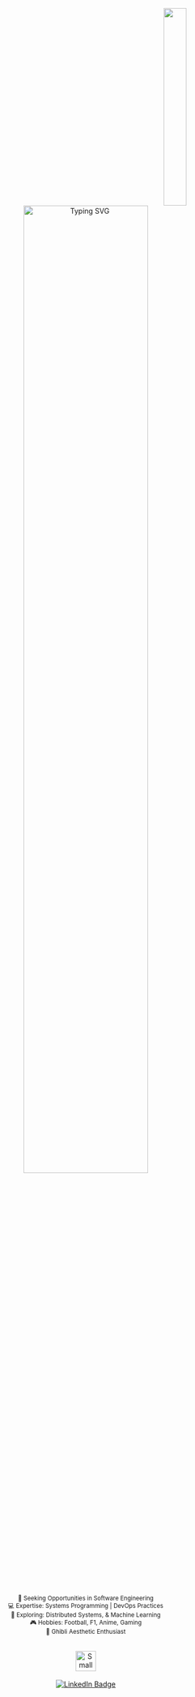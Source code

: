 <div align="center">

  <!-- Right-side GIF (your big tree) -->
  <img 
    src="https://i.gifer.com/cD.gif" 
    width="30%" 
    align="right"
    height="390"
  />

  <!-- Typing effect with larger intrinsic width -->
  <img
  src="https://readme-typing-svg.demolab.com?    font=Inconsolata&weight=500&size=40&duration=1500&pause=300&color=A7A459&center=true&vCenter=true&multiline=true&repeat=false&width=1000&height=120&lines=Hello+Hello;I'm+Hadi,+Exploring+worlds,+real+and+imagined."
  width="70%"
  alt="Typing SVG"
  />


  <small>
  💼 Seeking Opportunities in Software Engineering<br>
  💻 Expertise: Systems Programming | DevOps Practices<br>
  📖 Exploring: Distributed Systems, & Machine Learning<br>
  🎮 Hobbies: Football, F1, Anime, Gaming<br>
  🌱 Ghibli Aesthetic Enthusiast<br>
</small>

  
  <br>
 
  <!-- A little container for the small cat GIF + LinkedIn button -->
  <p align="center">
    <!-- Small cat GIF -->
    <img 
      src="https://media3.giphy.com/media/v1.Y2lkPTc5MGI3NjExYWl3eXozOWFpeXh4dG85cXR5dHUzMmpzbWZhb2FxZzdkZzFjamJjMSZlcD12MV9pbnRlcm5hbF9naWZfYnlfaWQmY3Q9cw/2e6ncMyT3byRG/giphy.gif" 
      height="40"
      alt="Small Cat GIF" 
    />
    <br><br>
    <!-- LinkedIn badge as a pure HTML link+image (no Markdown) -->
    <a href="https://www.linkedin.com/in/hadiahmed13">
      <img 
        src="https://img.shields.io/badge/linkedin-0a66c2" 
        alt="LinkedIn Badge" 
      />
    </a>
  </p>
  
</div>
